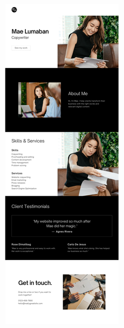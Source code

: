 ![template](https://raw.githubusercontent.com/ShriIraCatalog/resources-two/refs/heads/master/2025/04/20/20250420204600.png)

